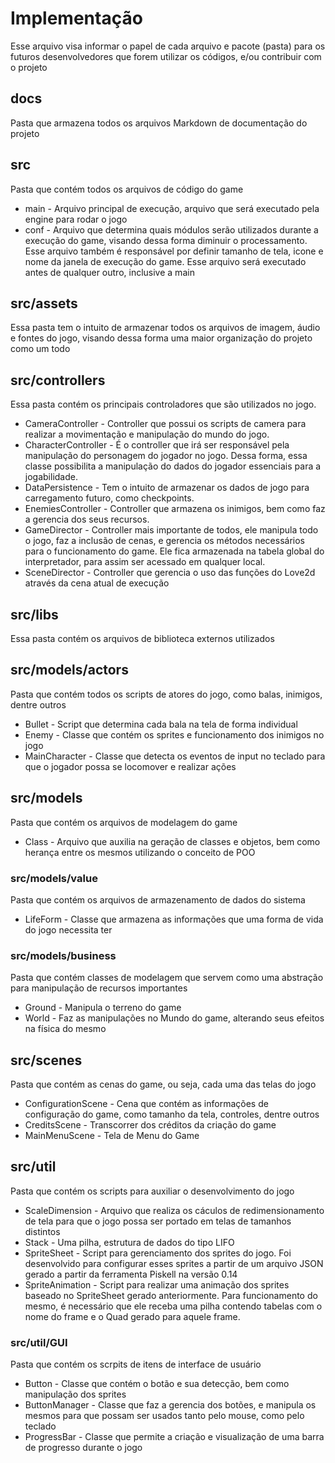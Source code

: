 # Implementação

Esse arquivo visa informar o papel de cada arquivo e pacote (pasta) para os futuros desenvolvedores que forem utilizar os códigos, e/ou contribuir com o projeto

## docs

Pasta que armazena todos os arquivos Markdown de documentação do projeto

## src

Pasta que contém todos os arquivos de código do game

* main - Arquivo principal de execução, arquivo que será executado pela engine para rodar o jogo
* conf - Arquivo que determina quais módulos serão utilizados durante a execução do game, visando dessa forma diminuir o processamento. Esse arquivo também é responsável por definir tamanho de tela, icone e nome da janela de execução do game. Esse arquivo será executado antes de qualquer outro, inclusive a main

## src/assets

Essa pasta tem o intuito de armazenar todos os arquivos de imagem, áudio e fontes do jogo, visando dessa forma uma maior organização do projeto como um todo

## src/controllers

Essa pasta contém os principais controladores que são utilizados no jogo.

* CameraController - Controller que possui os scripts de camera para realizar a movimentação e manipulação do mundo do jogo.
* CharacterController - É o controller que irá ser responsável pela manipulação do personagem do jogador no jogo. Dessa forma, essa classe possibilita a manipulação do dados do jogador essenciais para a jogabilidade.
* DataPersistence - Tem o intuito de armazenar os dados de jogo para carregamento futuro, como checkpoints.
* EnemiesController - Controller que armazena os inimigos, bem como faz a gerencia dos seus recursos.
* GameDirector - Controller mais importante de todos, ele manipula todo o jogo, faz a inclusão de cenas, e gerencia os métodos necessários para o funcionamento do game. Ele fica armazenada na tabela global do interpretador, para assim ser acessado em qualquer local.
* SceneDirector - Controller que gerencia o uso das funções do Love2d através da cena atual de execução

## src/libs

Essa pasta contém os arquivos de biblioteca externos utilizados

## src/models/actors

Pasta que contém todos os scripts de atores do jogo, como balas, inimigos, dentre outros

* Bullet - Script que determina cada bala na tela de forma individual
* Enemy - Classe que contém os sprites e funcionamento dos inimigos no jogo
* MainCharacter - Classe que detecta os eventos de input no teclado para que o jogador possa se locomover e realizar ações

## src/models

Pasta que contém os arquivos de modelagem do game

* Class - Arquivo que auxilia na geração de classes e objetos, bem como herança entre os mesmos utilizando o conceito de POO

### src/models/value

Pasta que contém os arquivos de armazenamento de dados do sistema

* LifeForm - Classe que armazena as informações que uma forma de vida do jogo necessita ter

### src/models/business

Pasta que contém classes de modelagem que servem como uma abstração para manipulação de recursos importantes

* Ground - Manipula o terreno do game
* World - Faz as manipulações no Mundo do game, alterando seus efeitos na física do mesmo

## src/scenes

Pasta que contém as cenas do game, ou seja, cada uma das telas do jogo

* ConfigurationScene - Cena que contém as informações de configuração do game, como tamanho da tela, controles, dentre outros
* CreditsScene - Transcorrer dos créditos da criação do game
* MainMenuScene - Tela de Menu do Game

## src/util

Pasta que contém os scripts para auxiliar o desenvolvimento do jogo

* ScaleDimension - Arquivo que realiza os cáculos de redimensionamento de tela para que o jogo possa ser portado em telas de tamanhos distintos
* Stack - Uma pilha, estrutura de dados do tipo LIFO
* SpriteSheet - Script para gerenciamento dos sprites do jogo. Foi desenvolvido para configurar esses sprites a partir de um arquivo JSON gerado a partir da ferramenta Piskell na versão 0.14
* SpriteAnimation - Script para realizar uma animação dos sprites baseado no SpriteSheet gerado anteriormente. Para funcionamento do mesmo, é necessário que ele receba uma pilha contendo tabelas com o nome do frame e o Quad gerado para aquele frame.

### src/util/GUI

Pasta que contém os scrpits de itens de interface de usuário

* Button - Classe que contém o botão e sua detecção, bem como manipulação dos sprites
* ButtonManager - Classe que faz a gerencia dos botões, e manipula os mesmos para que possam ser usados tanto pelo mouse, como pelo teclado
* ProgressBar - Classe que permite a criação e visualização de uma barra de progresso durante o jogo
